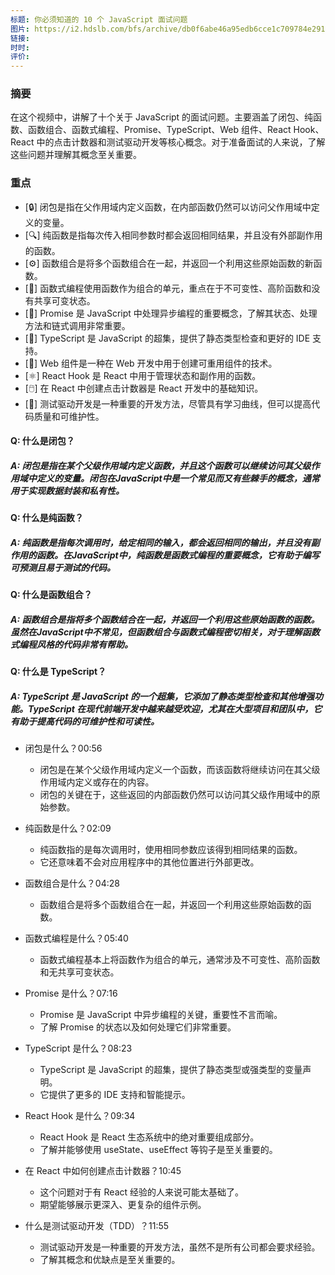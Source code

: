 ```yaml
---
标题: 你必须知道的 10 个 JavaScript 面试问题
图片: https://i2.hdslb.com/bfs/archive/db0f6abe46a95edb6cce1c709784e291fb9d14c4.jpg@518w_290h_1c_!web-video-share-cover.avif
链接: 
时时: 
评价:
---
```


### 摘要

在这个视频中，讲解了十个关于 JavaScript 的面试问题。主要涵盖了闭包、纯函数、函数组合、函数式编程、Promise、TypeScript、Web 组件、React Hook、React 中的点击计数器和测试驱动开发等核心概念。对于准备面试的人来说，了解这些问题并理解其概念至关重要。

### 重点

- [🔒] 闭包是指在父作用域内定义函数，在内部函数仍然可以访问父作用域中定义的变量。
- [🔍] 纯函数是指每次传入相同参数时都会返回相同结果，并且没有外部副作用的函数。
- [⚙️] 函数组合是将多个函数组合在一起，并返回一个利用这些原始函数的新函数。
- [🔄] 函数式编程使用函数作为组合的单元，重点在于不可变性、高阶函数和没有共享可变状态。
- [🤝] Promise 是 JavaScript 中处理异步编程的重要概念，了解其状态、处理方法和链式调用非常重要。
- [📝] TypeScript 是 JavaScript 的超集，提供了静态类型检查和更好的 IDE 支持。
- [🔌] Web 组件是一种在 Web 开发中用于创建可重用组件的技术。
- [⚛️] React Hook 是 React 中用于管理状态和副作用的函数。
- [🖱️] 在 React 中创建点击计数器是 React 开发中的基础知识。
- [🧪] 测试驱动开发是一种重要的开发方法，尽管具有学习曲线，但可以提高代码质量和可维护性。
#### Q: 什么是闭包？

##### A: 闭包是指在某个父级作用域内定义函数，并且这个函数可以继续访问其父级作用域中定义的变量。闭包在JavaScript中是一个常见而又有些棘手的概念，通常用于实现数据封装和私有性。

#### Q: 什么是纯函数？

##### A: 纯函数是指每次调用时，给定相同的输入，都会返回相同的输出，并且没有副作用的函数。在JavaScript中，纯函数是函数式编程的重要概念，它有助于编写可预测且易于测试的代码。

#### Q: 什么是函数组合？

##### A: 函数组合是指将多个函数结合在一起，并返回一个利用这些原始函数的函数。虽然在JavaScript中不常见，但函数组合与函数式编程密切相关，对于理解函数式编程风格的代码非常有帮助。

#### Q: 什么是 TypeScript？

##### A: TypeScript 是 JavaScript 的一个超集，它添加了静态类型检查和其他增强功能。TypeScript 在现代前端开发中越来越受欢迎，尤其在大型项目和团队中，它有助于提高代码的可维护性和可读性。




- 闭包是什么？00:56
    
    - 闭包是在某个父级作用域内定义一个函数，而该函数将继续访问在其父级作用域内定义或存在的内容。
    - 闭包的关键在于，这些返回的内部函数仍然可以访问其父级作用域中的原始参数。
- 纯函数是什么？02:09
    
    - 纯函数指的是每次调用时，使用相同参数应该得到相同结果的函数。
    - 它还意味着不会对应用程序中的其他位置进行外部更改。
- 函数组合是什么？04:28
    
    - 函数组合是将多个函数组合在一起，并返回一个利用这些原始函数的函数。
- 函数式编程是什么？05:40
    
    - 函数式编程基本上将函数作为组合的单元，通常涉及不可变性、高阶函数和无共享可变状态。
- Promise 是什么？07:16
    
    - Promise 是 JavaScript 中异步编程的关键，重要性不言而喻。
    - 了解 Promise 的状态以及如何处理它们非常重要。
- TypeScript 是什么？08:23
    
    - TypeScript 是 JavaScript 的超集，提供了静态类型或强类型的变量声明。
    - 它提供了更多的 IDE 支持和智能提示。
- React Hook 是什么？09:34
    
    - React Hook 是 React 生态系统中的绝对重要组成部分。
    - 了解并能够使用 useState、useEffect 等钩子是至关重要的。
- 在 React 中如何创建点击计数器？10:45
    
    - 这个问题对于有 React 经验的人来说可能太基础了。
    - 期望能够展示更深入、更复杂的组件示例。
- 什么是测试驱动开发（TDD）？11:55
    
    - 测试驱动开发是一种重要的开发方法，虽然不是所有公司都会要求经验。
    - 了解其概念和优缺点是至关重要的。
